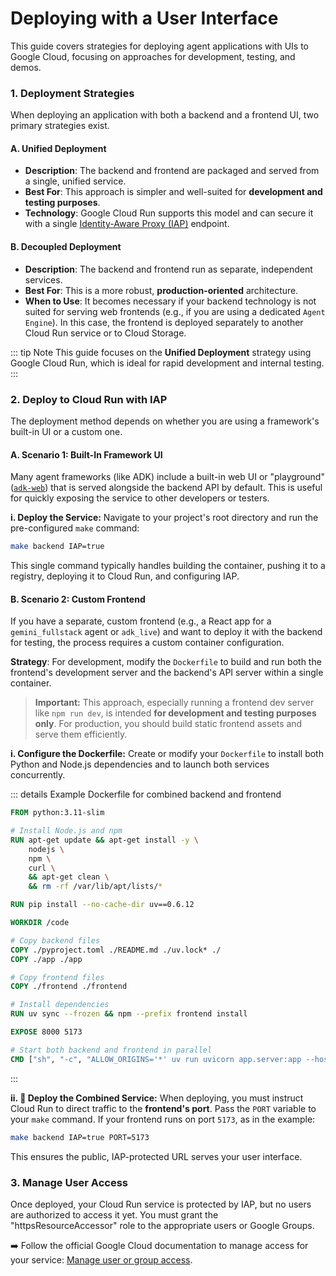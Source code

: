 # Deploying with a User Interface

This guide covers strategies for deploying agent applications with UIs to Google Cloud, focusing on approaches for development, testing, and demos.

### 1. Deployment Strategies

When deploying an application with both a backend and a frontend UI, two primary strategies exist.

#### A. Unified Deployment
*   **Description**: The backend and frontend are packaged and served from a single, unified service.
*   **Best For**: This approach is simpler and well-suited for **development and testing purposes**.
*   **Technology**: Google Cloud Run supports this model and can secure it with a single [Identity-Aware Proxy (IAP)](https://cloud.google.com/run/docs/securing/identity-aware-proxy-cloud-run) endpoint.

#### B. Decoupled Deployment
*   **Description**: The backend and frontend run as separate, independent services.
*   **Best For**: This is a more robust, **production-oriented** architecture.
*   **When to Use**: It becomes necessary if your backend technology is not suited for serving web frontends (e.g., if you are using a dedicated `Agent Engine`). In this case, the frontend is deployed separately to another Cloud Run service or to Cloud Storage.

::: tip Note
This guide focuses on the **Unified Deployment** strategy using Google Cloud Run, which is ideal for rapid development and internal testing.
:::

### 2. Deploy to Cloud Run with IAP

The deployment method depends on whether you are using a framework's built-in UI or a custom one.

#### A. Scenario 1: Built-In Framework UI
Many agent frameworks (like ADK) include a built-in web UI or "playground" ([`adk-web`](https://github.com/google/adk-web)) that is served alongside the backend API by default. This is useful for quickly exposing the service to other developers or testers.

**i. Deploy the Service:**
Navigate to your project's root directory and run the pre-configured `make` command:
```bash
make backend IAP=true
```
This single command typically handles building the container, pushing it to a registry, deploying it to Cloud Run, and configuring IAP.

#### B. Scenario 2: Custom Frontend
If you have a separate, custom frontend (e.g., a React app for a `gemini_fullstack` agent or `adk_live`) and want to deploy it with the backend for testing, the process requires a custom container configuration.

**Strategy**: For development, modify the `Dockerfile` to build and run both the frontend's development server and the backend's API server within a single container.

> **Important:** This approach, especially running a frontend dev server like `npm run dev`, is intended **for development and testing purposes only**. For production, you should build static frontend assets and serve them efficiently.

**i. Configure the Dockerfile:**
Create or modify your `Dockerfile` to install both Python and Node.js dependencies and to launch both services concurrently.

::: details Example Dockerfile for combined backend and frontend
```dockerfile
FROM python:3.11-slim

# Install Node.js and npm
RUN apt-get update && apt-get install -y \
    nodejs \
    npm \
    curl \
    && apt-get clean \
    && rm -rf /var/lib/apt/lists/*

RUN pip install --no-cache-dir uv==0.6.12

WORKDIR /code

# Copy backend files
COPY ./pyproject.toml ./README.md ./uv.lock* ./
COPY ./app ./app

# Copy frontend files
COPY ./frontend ./frontend

# Install dependencies
RUN uv sync --frozen && npm --prefix frontend install

EXPOSE 8000 5173

# Start both backend and frontend in parallel
CMD ["sh", "-c", "ALLOW_ORIGINS='*' uv run uvicorn app.server:app --host 0.0.0.0 --port 8000 & npm --prefix frontend run dev -- --host 0.0.0.0 & wait"]
```
:::


**ii. 🚀 Deploy the Combined Service:**
When deploying, you must instruct Cloud Run to direct traffic to the **frontend's port**. Pass the `PORT` variable to your `make` command. If your frontend runs on port `5173`, as in the example:
```bash
make backend IAP=true PORT=5173
```
This ensures the public, IAP-protected URL serves your user interface.

### 3. Manage User Access
Once deployed, your Cloud Run service is protected by IAP, but no users are authorized to access it yet. You must grant the "httpsResourceAccessor" role to the appropriate users or Google Groups.

➡️ Follow the official Google Cloud documentation to manage access for your service: [Manage user or group access](https://cloud.google.com/run/docs/securing/identity-aware-proxy-cloud-run#manage_user_or_group_access).
